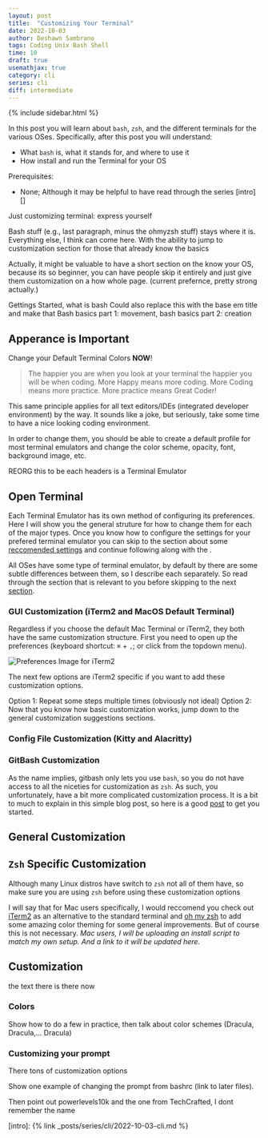 ```yaml
---
layout: post
title:  "Customizing Your Terminal"
date: 2022-10-03
author: Deshawn Sambrano
tags: Coding Unix Bash Shell
time: 10
draft: true
usemathjax: true
category: cli
series: cli
diff: intermediate
---
```




{% include sidebar.html %}

<section class="takeaways">

In this post you will learn about `bash`, `zsh`, and the different terminals for the various OSes. Specifically, after this post you will understand:
- What `bash` is, what it stands for, and where to use it
- How install and run the Terminal for your OS

Prerequisites:
- None; Although it may be helpful to have read through the series [intro][]

</section>


Just customizing terminal: express yourself


Bash stuff (e.g., last paragraph, minus the ohmyzsh stuff) stays where it is. Everything else, I think can come here.
With the ability to jump to customization section for those that already know the basics


Actually, it might be valuable to have a short section on the know your OS, because its so beginner, you can have people skip it entirely and just give them customization on a how whole page. (current prefernce, pretty strong actually.)

Gettings Started, what is bash
Could also replace this with the base em title and make that Bash basics part 1: movement, bash basics part 2: creation


## Apperance is Important


Change your Default Terminal Colors **NOW**!

> The happier you are when you look at your terminal the happier you will be when coding.
More Happy means more coding.
More Coding means more practice.
More practice means Great Coder!

This same principle applies for all text editors/IDEs (integrated developer environment) by the way.
It sounds like a joke, but seriously, take some time to have a nice looking coding environment.

In order to change them, you should be able to create a default profile for most terminal emulators and change the color scheme, opacity, font, background image, etc.





REORG this to be each headers is a Terminal Emulator

## Open Terminal 

Each Terminal Emulator has its own method of configuring its preferences.
Here I will show you the general struture for how to change them for each of the major types.
Once you know how to configure the settings for your prefered terminal emulator you can skip to the section about some [reccomended settings][settings] and continue following along with the .

All OSes have some type of terminal emulator, by default by there are some subtle differences between them, so I describe each separately. So read through the section that is relevant to you before skipping to the next [section][customization].

### GUI Customization (iTerm2 and MacOS Default Terminal)

Regardless if you choose the default Mac Terminal or iTerm2, they both have the same customization structure.
First you need to open up the preferences (keyboard shortcut: `⌘` + `,`; or click from the topdown menu).

![Preferences Image for iTerm2](/assets/imgs/iterm-pref.png)

The next few options are iTerm2 specific if you want to add these customization options. 

Option 1: Repeat some steps multiple times (obviously not ideal)
Option 2: Now that you know how basic customization works, jump down to the general customization suggestions sections.

### Config File Customization (Kitty and Alacritty)

### GitBash Customization

As the name implies, gitbash only lets you use `bash`, so you do not have access to all the niceties for customization as `zsh`.
As such, you unfortunately, have a bit more complicated customization process.
It is a bit to much to explain in this simple blog post, so here is a good [post][gitbash-custom] to get you started.


## General Customization

## `Zsh` Specific Customization

Although many Linux distros have switch to `zsh` not all of them have, so make sure you are using `zsh` before using these customization options

I will say that for Mac users specifically, I would reccomend you check out [iTerm2][] as an alternative to the standard terminal and [oh my zsh][ohmyzsh] to add some amazing color theming for some general improvements. 
But of course this is not necessary. *Mac users, I will be uploading an install script to match my own setup. And a link to it will be updated here.*

## Customization
the text there is there now

### Colors

Show how to do a few in practice, then talk about color schemes (Dracula, Dracula,... Dracula)

### Customizing your prompt

There tons of customization options 

Show one example of changing the prompt from bashrc (link to later files). 

Then point out powerlevels10k and the one from TechCrafted, I dont remember the name

[customization]: #customization
[settings]: #general-customization
[linuxtermcustomization]: #terminal-config-files-on-linux
[iTerm2]: https://iterm2.com/ "iTerm2 Terminal Emulator"
[ohmyzsh]: https://ohmyz.sh/ "Oh My Zsh: Prettify you Terminal"
[kitty]: https://sw.kovidgoyal.net/kitty/ "Kitter Terminal Emulator"
[alacritty]: https://alacritty.org/ "Alacritty Terminal Emulator"
[WSL]: https://learn.microsoft.com/en-us/windows/wsl/install "Windows subsystem for linux"
[gitbash-custom]: https://blog.devgenius.io/how-to-customize-the-git-bash-shell-prompt-336f6aefcf3f

[intro]: {% link _posts/series/cli/2022-10-03-cli.md %}



[packagemanager]: /future-links
